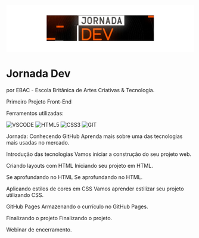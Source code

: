 <p align="right">
  <img src="img/Jornada.png">

# Jornada Dev
por EBAC - Escola Britânica de Artes Criativas & Tecnologia.

Primeiro Projeto Front-End

Ferramentos utilizadas:

![VSCODE](https://img.shields.io/badge/Visual_Studio_Code-0078D4?style=for-the-badge&logo=visual%20studio%20code&logoColor=white)
![HTML5](https://img.shields.io/badge/html5-%23E34F26.svg?style=for-the-badge&logo=html5&logoColor=white)
![CSS3](https://img.shields.io/badge/css3-%231572B6.svg?style=for-the-badge&logo=css3&logoColor=white)
![GIT](https://img.shields.io/badge/GIT-E44C30?style=for-the-badge&logo=git&logoColor=white)

Jornada:
Conhecendo GitHub
Aprenda mais sobre uma das tecnologias mais usadas no mercado.

Introdução das tecnologias
Vamos iniciar a construção do seu projeto web.

Criando layouts com HTML
Iniciando seu projeto em HTML.

Se aprofundando no HTML
Se aprofundando no HTML.

Aplicando estilos de cores em CSS
Vamos aprender estilizar seu projeto utilizando CSS.

GitHub Pages
Armazenando o currículo no GitHub Pages.

Finalizando o projeto
Finalizando o projeto.

Webinar de encerramento.




